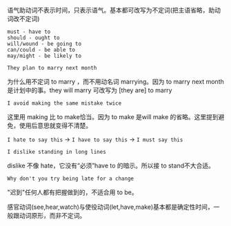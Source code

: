 语气助动词不表示时间，只表示语气。基本都可改写为不定词(把主语省略，助动词改不定词)

```
must - have to
should - ought to
will/wound - be going to
can/could - be able to
may/might - be likely to
```

`They plan to marry next month`

为什么用不定词 to marry ，而不用动名词 marrying。因为 to marry next month 是计划中的事。they will marry 可改写为 [they are] to marry

`I avoid making the same mistake twice`

这里用 making 比 to make恰当。因为 to make 是will make 的省略。这里提到避免，使用后意思就变得不清楚。

`I hate to say this` -> `I have to say this` -> `I must say this`

`I dislike standing in long lines`

dislike 不像 hate，它没有“必须”have to 的暗示。所以接 to stand不大合适。

`Why don't you try being late for a change`

"迟到"任何人都有把握做到的，不适合用 to be。

感官动词(see,hear,watch)与使役动词(let,have,make)基本都是确定性时间，一般跟动词原形，而非不定词。